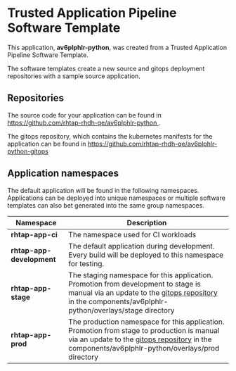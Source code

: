 # Trusted Application Pipeline Software Template

This application, **av6plphlr-python**, was created from a Trusted Application Pipeline Software Template.

The software templates create a new source and gitops deployment repositories with a sample source application. 

## Repositories

The source code for your application can be found in [https://github.com/rhtap-rhdh-qe/av6plphlr-python ](https://github.com/rhtap-rhdh-qe/av6plphlr-python ).
 
The gitops repository, which contains the kubernetes manifests for the application can be found in 
[https://github.com/rhtap-rhdh-qe/av6plphlr-python-gitops ](https://github.com/rhtap-rhdh-qe/av6plphlr-python-gitops ) 

## Application namespaces 

The default application will be found in the following namespaces. Applications can be deployed into unique namespaces or multiple software templates can also bet generated into the same group namespaces.  

|  Namespace   |  Description   |  
| -------- | -------- |
| **rhtap-app-ci** | The namespace used for CI workloads |
| **rhtap-app-development** | The default application during development. Every build will be deployed to this namespace for testing. |
| **rhtap-app-stage** | The staging namespace for this application. Promotion from development to stage is manual via an update to the [gitops repository](https://github.com/rhtap-rhdh-qe/av6plphlr-python-gitops ) in the components/av6plphlr-python/overlays/stage directory |
| **rhtap-app-prod** | The production namespace for this application. Promotion from stage to production is manual via an update to the [gitops repository](https://github.com/rhtap-rhdh-qe/av6plphlr-python-gitops ) in the components/av6plphlr-python/overlays/prod directory |